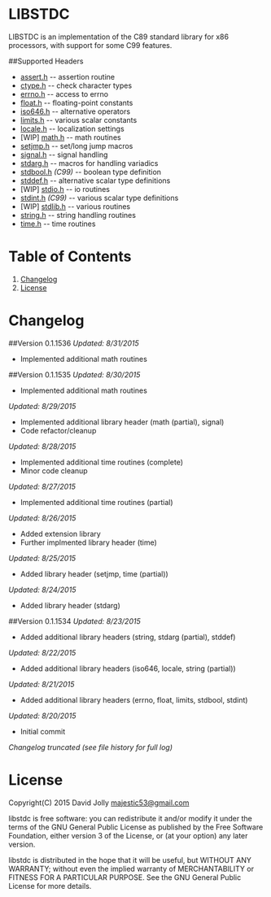 LIBSTDC
=======

LIBSTDC is an implementation of the C89 standard library for x86 processors, with support for some C99 features.

##Supported Headers
* [assert.h](https://github.com/majestic53/libstdc/blob/master/src/lib/include/assert.h) -- assertion routine
* [ctype.h](https://github.com/majestic53/libstdc/blob/master/src/lib/include/ctype.h) -- check character types
* [errno.h](https://github.com/majestic53/libstdc/blob/master/src/lib/include/errno.h) -- access to errno
* [float.h](https://github.com/majestic53/libstdc/blob/master/src/lib/include/float.h) -- floating-point constants
* [iso646.h](https://github.com/majestic53/libstdc/blob/master/src/lib/include/iso646.h) -- alternative operators
* [limits.h](https://github.com/majestic53/libstdc/blob/master/src/lib/include/limits.h) -- various scalar constants
* [locale.h](https://github.com/majestic53/libstdc/blob/master/src/lib/include/locale.h) -- localization settings
* [WIP] [math.h](https://github.com/majestic53/libstdc/blob/master/src/lib/include/math.h) -- math routines
* [setjmp.h](https://github.com/majestic53/libstdc/blob/master/src/lib/include/setjmp.h) -- set/long jump macros
* [signal.h](https://github.com/majestic53/libstdc/blob/master/src/lib/include/signal.h) -- signal handling
* [stdarg.h](https://github.com/majestic53/libstdc/blob/master/src/lib/include/stdarg.h) -- macros for handling variadics
* [stdbool.h](https://github.com/majestic53/libstdc/blob/master/src/lib/include/stdbool.h) *(C99)* -- boolean type definition
* [stddef.h](https://github.com/majestic53/libstdc/blob/master/src/lib/include/stddef.h) -- alternative scalar type definitions
* [WIP] [stdio.h](https://github.com/majestic53/libstdc/blob/master/src/lib/include/stdio.h) -- io routines
* [stdint.h](https://github.com/majestic53/libstdc/blob/master/src/lib/include/stdint.h) *(C99)* -- various scalar type definitions
* [WIP] [stdlib.h](https://github.com/majestic53/libstdc/blob/master/src/lib/include/stdlib.h) -- various routines
* [string.h](https://github.com/majestic53/libstdc/blob/master/src/lib/include/string.h) -- string handling routines
* [time.h](https://github.com/majestic53/libstdc/blob/master/src/lib/include/time.h) -- time routines

Table of Contents
=================

1. [Changelog](https://github.com/majestic53/libstdc#changelog)
2. [License](https://github.com/majestic53/libstdc#license)

Changelog
=========

##Version 0.1.1536
*Updated: 8/31/2015*

* Implemented additional math routines

##Version 0.1.1535
*Updated: 8/30/2015*

* Implemented additional math routines

*Updated: 8/29/2015*

* Implemented additional library header (math (partial), signal)
* Code refactor/cleanup

*Updated: 8/28/2015*

* Implemented additional time routines (complete)
* Minor code cleanup

*Updated: 8/27/2015*

* Implemented additional time routines (partial)

*Updated: 8/26/2015*

* Added extension library
* Further implmented library header (time)

*Updated: 8/25/2015*

* Added library header (setjmp, time (partial))

*Updated: 8/24/2015*

* Added library header (stdarg)

##Version 0.1.1534
*Updated: 8/23/2015*

* Added additional library headers (string, stdarg (partial), stddef)

*Updated: 8/22/2015*

* Added additional library headers (iso646, locale, string (partial))

*Updated: 8/21/2015*

* Added additional library headers (errno, float, limits, stdbool, stdint)

*Updated: 8/20/2015*

* Initial commit

*Changelog truncated (see file history for full log)*

License
=======

Copyright(C) 2015 David Jolly <majestic53@gmail.com>

libstdc is free software: you can redistribute it and/or modify
it under the terms of the GNU General Public License as published by
the Free Software Foundation, either version 3 of the License, or
(at your option) any later version.

libstdc is distributed in the hope that it will be useful,
but WITHOUT ANY WARRANTY; without even the implied warranty of
MERCHANTABILITY or FITNESS FOR A PARTICULAR PURPOSE.  See the
GNU General Public License for more details.

